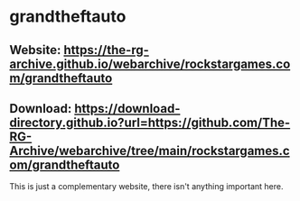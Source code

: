 # grandtheftauto

## Website: https://the-rg-archive.github.io/webarchive/rockstargames.com/grandtheftauto

## Download: https://download-directory.github.io?url=https://github.com/The-RG-Archive/webarchive/tree/main/rockstargames.com/grandtheftauto

This is just a complementary website, there isn't anything important here.